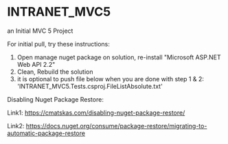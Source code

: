 # INTRANET_MVC5
an Initial MVC 5 Project

For initial pull, try these instructions:

1. Open manage nuget package on solution, re-install "Microsoft ASP.NET Web API 2.2"
2. Clean, Rebuild the solution
3. it is optional to push file below when you are done with step 1 & 2:
   'INTRANET_MVC5.Tests.csproj.FileListAbsolute.txt'

Disabling Nuget Package Restore:

Link1: https://cmatskas.com/disabling-nuget-package-restore/

Link2: https://docs.nuget.org/consume/package-restore/migrating-to-automatic-package-restore